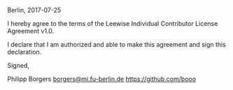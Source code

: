 Berlin, 2017-07-25

I hereby agree to the terms of the Leewise Individual Contributor License
Agreement v1.0.

I declare that I am authorized and able to make this agreement and sign this
declaration.

Signed,

Philipp Borgers borgers@mi.fu-berlin.de https://github.com/booo
